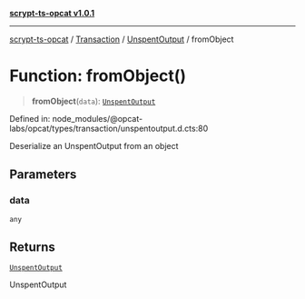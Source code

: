 [**scrypt-ts-opcat v1.0.1**](../../../../../README.md)

***

[scrypt-ts-opcat](../../../../../README.md) / [Transaction](../../../README.md) / [UnspentOutput](../README.md) / fromObject

# Function: fromObject()

> **fromObject**(`data`): [`UnspentOutput`](../../../classes/UnspentOutput.md)

Defined in: node\_modules/@opcat-labs/opcat/types/transaction/unspentoutput.d.cts:80

Deserialize an UnspentOutput from an object

## Parameters

### data

`any`

## Returns

[`UnspentOutput`](../../../classes/UnspentOutput.md)

UnspentOutput
